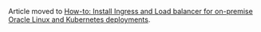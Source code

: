 Article moved to [How-to: Install Ingress and Load balancer for on-premise Oracle Linux and Kubernetes deployments](https://jromers.github.io/article/2019/02/howto-install-ingress-and-loadbalancer/).
